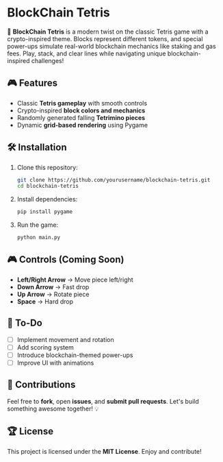 # BlockChain Tetris

🚀 **BlockChain Tetris** is a modern twist on the classic Tetris game with a crypto-inspired theme. Blocks represent different tokens, and special power-ups simulate real-world blockchain mechanics like staking and gas fees. Play, stack, and clear lines while navigating unique blockchain-inspired challenges!

## 🎮 Features
- Classic **Tetris gameplay** with smooth controls
- Crypto-inspired **block colors and mechanics**
- Randomly generated falling **Tetrimino pieces**
- Dynamic **grid-based rendering** using Pygame

## 🛠 Installation 
1. Clone this repository: 
   ```bash
   git clone https://github.com/yourusername/blockchain-tetris.git
   cd blockchain-tetris
   ```  
2. Install dependencies:  
   ```bash
   pip install pygame
   ```
3. Run the game: 
   ```bash
   python main.py
   ```

## 🎮 Controls (Coming Soon)
- **Left/Right Arrow** → Move piece left/right
- **Down Arrow** → Fast drop
- **Up Arrow** → Rotate piece
- **Space** → Hard drop

## 📌 To-Do
- [ ] Implement movement and rotation
- [ ] Add scoring system
- [ ] Introduce blockchain-themed power-ups
- [ ] Improve UI with animations

## 🤝 Contributions
Feel free to **fork**, open **issues**, and **submit pull requests**. Let's build something awesome together! 💡

## 🏆 License
This project is licensed under the **MIT License**. Enjoy and contribute!
